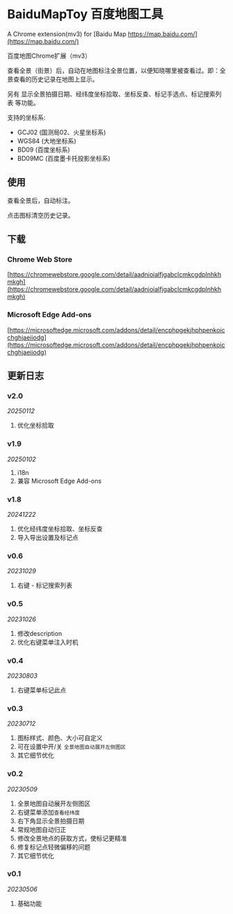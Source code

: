 # BaiduMapToy 百度地图工具

A Chrome extension(mv3) for [Baidu Map https://map.baidu.com/](https://map.baidu.com/)

百度地图Chrome扩展（mv3）

查看全景（街景）后，自动在地图标注全景位置，以便知晓哪里被查看过。即：全景查看的历史记录在地图上显示。

另有 显示全景拍摄日期、经纬度坐标拾取、坐标反查、标记手选点、标记搜索列表 等功能。

支持的坐标系:

- GCJ02 (国测局02、火星坐标系)
- WGS84 (大地坐标系)
- BD09 (百度坐标系)
- BD09MC (百度墨卡托投影坐标系)

## 使用

查看全景后，自动标注。

点击图标清空历史记录。

## 下载

### Chrome Web Store

[https://chromewebstore.google.com/detail/aadnioialfjgabclcmkcgdplnhkhmkgh](https://chromewebstore.google.com/detail/aadnioialfjgabclcmkcgdplnhkhmkgh)

### Microsoft Edge Add-ons

[https://microsoftedge.microsoft.com/addons/detail/encphpgekjhphpenkoicchghjaeiiodg](https://microsoftedge.microsoft.com/addons/detail/encphpgekjhphpenkoicchghjaeiiodg)

## 更新日志

### v2.0

*20250112*

1. 优化坐标拾取

### v1.9

*20250102*

1. i18n
2. 兼容 Microsoft Edge Add-ons

### v1.8

*20241222*

1. 优化经纬度坐标拾取、坐标反查
2. 导入导出设置及标记点

### v0.6

*20231029*

1. 右键 - 标记搜索列表

### v0.5

*20231026*

1. 修改description
2. 优化右键菜单注入时机

### v0.4

*20230803*

1. 右键菜单标记此点

### v0.3

*20230712*

1. 图标样式、颜色、大小可自定义
2. 可在设置中开/关 `全景地图自动展开左侧图区`
3. 其它细节优化

### v0.2

*20230509*

1. 全景地图自动展开左侧图区
2. 右键菜单添加`查看经纬度`
3. 右下角显示全景拍摄日期
4. 常规地图自动归正
5. 修改全景地点的获取方式，使标记更精准
6. 修复标记点轻微偏移的问题
7. 其它细节优化

### v0.1

*20230506*

1. 基础功能